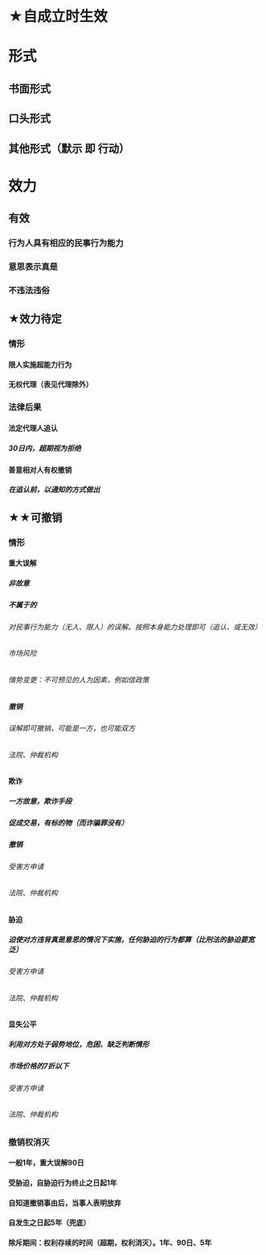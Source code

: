 # ★自成立时生效
# 形式
## 书面形式
## 口头形式
## 其他形式（默示 即 行动）
# 效力
## 有效
### 行为人具有相应的民事行为能力
### 意思表示真是
### 不违法违俗
## ★效力待定
### 情形
#### 限人实施超能力行为
#### 无权代理（表见代理除外）
### 法律后果
#### 法定代理人追认
##### 30日内，超期视为拒绝
#### 善意相对人有权撤销
#####  在追认前，以通知的方式做出
## ★★可撤销
### 情形
#### 重大误解
##### 非故意
##### 不属于的
###### 对民事行为能力（无人、限人）的误解。按照本身能力处理即可（追认、或无效）
###### 市场风险
###### 情势变更：不可预见的人为因素，例如信政策
##### 撤销
###### 误解即可撤销，可能是一方，也可能双方
###### 法院、仲裁机构
#### 欺诈
##### 一方故意，欺诈手段
##### 促成交易，有标的物（而诈骗罪没有）
##### 撤销
###### 受害方申请
###### 法院、仲裁机构
#### 胁迫
##### 迫使对方违背真是意思的情况下实施，任何胁迫的行为都算（比刑法的胁迫要宽泛）
###### 受害方申请
###### 法院、仲裁机构
#### 显失公平
##### 利用对方处于弱势地位，危困、缺乏判断情形
##### 市场价格的7折以下
###### 受害方申请
###### 法院、仲裁机构
### 撤销权消灭
#### 一般1年，重大误解90日
#### 受胁迫，自胁迫行为终止之日起1年
#### 自知道撤销事由后，当事人表明放弃
#### 自发生之日起5年（兜底）
#### 除斥期间：权利存续的时间（超期，权利消灭）。1年、90日、5年
